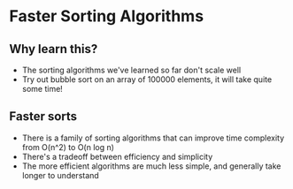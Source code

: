 # Faster Sorting Algorithms

## Why learn this?

- The sorting algorithms we've learned so far don't scale well
- Try out bubble sort on an array of 100000 elements, it will take quite some time!

## Faster sorts

- There is a family of sorting algorithms that can improve time complexity from O(n^2) to O(n log n)
- There's a tradeoff between efficiency and simplicity
- The more efficient algorithms are much less simple, and generally take longer to understand